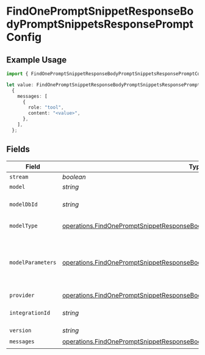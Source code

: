 # FindOnePromptSnippetResponseBodyPromptSnippetsResponsePromptConfig

## Example Usage

```typescript
import { FindOnePromptSnippetResponseBodyPromptSnippetsResponsePromptConfig } from "orq-poc-typescript-multi-env-version/models/operations";

let value: FindOnePromptSnippetResponseBodyPromptSnippetsResponsePromptConfig =
  {
    messages: [
      {
        role: "tool",
        content: "<value>",
      },
    ],
  };
```

## Fields

| Field                                                                                                                                                                                | Type                                                                                                                                                                                 | Required                                                                                                                                                                             | Description                                                                                                                                                                          |
| ------------------------------------------------------------------------------------------------------------------------------------------------------------------------------------ | ------------------------------------------------------------------------------------------------------------------------------------------------------------------------------------ | ------------------------------------------------------------------------------------------------------------------------------------------------------------------------------------ | ------------------------------------------------------------------------------------------------------------------------------------------------------------------------------------ |
| `stream`                                                                                                                                                                             | *boolean*                                                                                                                                                                            | :heavy_minus_sign:                                                                                                                                                                   | N/A                                                                                                                                                                                  |
| `model`                                                                                                                                                                              | *string*                                                                                                                                                                             | :heavy_minus_sign:                                                                                                                                                                   | N/A                                                                                                                                                                                  |
| `modelDbId`                                                                                                                                                                          | *string*                                                                                                                                                                             | :heavy_minus_sign:                                                                                                                                                                   | The id of the resource                                                                                                                                                               |
| `modelType`                                                                                                                                                                          | [operations.FindOnePromptSnippetResponseBodyPromptSnippetsResponseModelType](../../models/operations/findonepromptsnippetresponsebodypromptsnippetsresponsemodeltype.md)             | :heavy_minus_sign:                                                                                                                                                                   | The type of the model                                                                                                                                                                |
| `modelParameters`                                                                                                                                                                    | [operations.FindOnePromptSnippetResponseBodyPromptSnippetsResponseModelParameters](../../models/operations/findonepromptsnippetresponsebodypromptsnippetsresponsemodelparameters.md) | :heavy_minus_sign:                                                                                                                                                                   | Model Parameters: Not all parameters apply to every model                                                                                                                            |
| `provider`                                                                                                                                                                           | [operations.FindOnePromptSnippetResponseBodyPromptSnippetsResponseProvider](../../models/operations/findonepromptsnippetresponsebodypromptsnippetsresponseprovider.md)               | :heavy_minus_sign:                                                                                                                                                                   | N/A                                                                                                                                                                                  |
| `integrationId`                                                                                                                                                                      | *string*                                                                                                                                                                             | :heavy_minus_sign:                                                                                                                                                                   | The id of the resource                                                                                                                                                               |
| `version`                                                                                                                                                                            | *string*                                                                                                                                                                             | :heavy_minus_sign:                                                                                                                                                                   | N/A                                                                                                                                                                                  |
| `messages`                                                                                                                                                                           | [operations.FindOnePromptSnippetResponseBodyPromptSnippetsResponseMessages](../../models/operations/findonepromptsnippetresponsebodypromptsnippetsresponsemessages.md)[]             | :heavy_check_mark:                                                                                                                                                                   | N/A                                                                                                                                                                                  |
